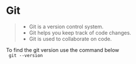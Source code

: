# Git

>  * Git is a version control system.
>  * Git helps you keep track of code changes.
>  * Git is used to collaborate on code.

To find the git version use the command below  
``` git --version```
